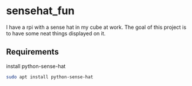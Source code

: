 # sensehat_fun
I have a rpi with a sense hat in my cube at work. The goal of this project is to have some neat things displayed on it.


## Requirements
install python-sense-hat

```bash
sudo apt install python-sense-hat
```

